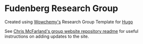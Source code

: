# Fudenberg Research Group

Created using [Wowchemy's](https://wowchemy.com) Research Group Template for [Hugo](https://github.com/gohugoio/hugo)


See [Chris McFarland's group website repository readme](https://github.com/cancerevo/website#local-deploy) for useful instructions on adding updates to the site.
